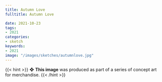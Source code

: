 ```yaml
---
title: Autumn Love
fulltitle: Autumn Love

date: 2021-10-23
tags:
- 2021
categories:
- sketch
keywords:
- 2021
image: "/images/sketches/autumnlove.jpg"
---
```

{{< hint >}}
❖ **This image** was produced as part of a series of concept art for merchandise.
{{< /hint >}}
